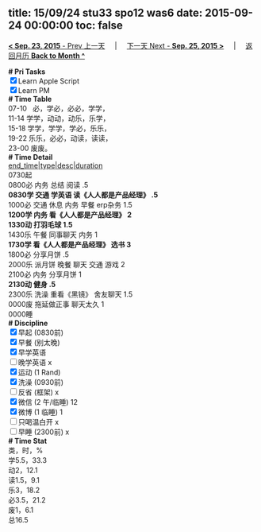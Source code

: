 title: 15/09/24 stu33 spo12 was6
date: 2015-09-24 00:00:00
toc: false
---
[**< Sep. 23, 2015** - Prev 上一天](/lifelogs/2015/09/d23.html) &nbsp; &nbsp; | &nbsp; &nbsp; [下一天 Next - **Sep. 25, 2015 >**](/lifelogs/2015/09/d25.html) &nbsp; &nbsp; |  &nbsp; &nbsp; [返回月历 **Back to Month ^**](/lifelogs/2015/09/index.html)
<br/><div><b># Pri Tasks</b></div><div><input checked="true" type="checkbox"/>Learn Apple Script</div><div><input checked="true" type="checkbox"/>Learn PM</div><div><b># Time Table</b></div><div>07-10   必，学必，必必，学学，</div><div>11-14 学学，动动，动乐，乐学，</div><div>15-18 学学，学学，学必，乐乐，</div><div>19-22 乐乐，必必，动读，读读，</div><div>23-00 废废。</div><div><b># Time Detail</b></div><div><u>end_time|type|desc|duration</u></div><div>0730起</div><div>0800必 内务 总结 阅读 .5</div><div><b>0830学 交通 学英语 读《人人都是产品经理》 .5</b></div><div>1000必 交通 休息 内务 早餐 erp杂务 1.5</div><div><b>1200学 内务 看《人人都是产品经理》 2</b></div><div><b>1330动 打羽毛球 1.5</b></div><div>1430乐 午餐 同事聊天 内务 1</div><div><b>1730学 看《人人都是产品经理》 选书 3</b></div><div>1800必 分享月饼 .5</div><div>2000乐 派月饼 晚餐 聊天 交通 游戏 2</div><div>2100必 内务 分享月饼 1</div><div><b>2130动 健身 .5</b></div><div>2300乐 洗澡 重看《黑镜》 舍友聊天 1.5</div><div>0000废 拖延做正事 聊天太久 1</div><div>0000睡</div><div><b># Discipline</b></div><div><input checked="true" type="checkbox"/>早起 (0830前)</div><div><input checked="true" type="checkbox"/>早餐 (别太晚)</div><div><input checked="true" type="checkbox"/>早学英语</div><div><input type="checkbox"/>晚学英语 x</div><div><input checked="true" type="checkbox"/>运动 (1 Rand)</div><div><input checked="true" type="checkbox"/>洗澡 (0930前)</div><div><input type="checkbox"/>反省 (框架) x</div><div><input checked="true" type="checkbox"/>微信 (2 午/临睡) 12</div><div><input checked="true" type="checkbox"/>微博 (1 临睡) 1</div><div><input type="checkbox"/>只喝温白开 x</div><div><input type="checkbox"/>早睡 (2300前) x</div><div><b># Time Stat</b></div><div>类，时，%</div><div>学5.5，33.3</div><div>动2，12.1</div><div>读1.5，9.1</div><div>乐3，18.2</div><div>必3.5，21.2</div><div>废1，6.1</div><div>总16.5</div>